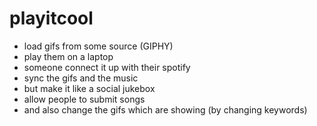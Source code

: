 # playitcool
 - load gifs from some source (GIPHY)
 - play them on a laptop
 - someone connect it up with their spotify
 - sync the gifs and the music
 - but make it like a social jukebox
 - allow people to submit songs
 - and also change the gifs which are showing (by changing keywords)
